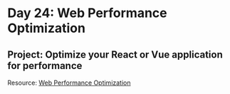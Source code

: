 # Day 24: Web Performance Optimization

## Project: Optimize your React or Vue application for performance

Resource: [Web Performance Optimization](https://developers.google.com/web/fundamentals/performance/)

